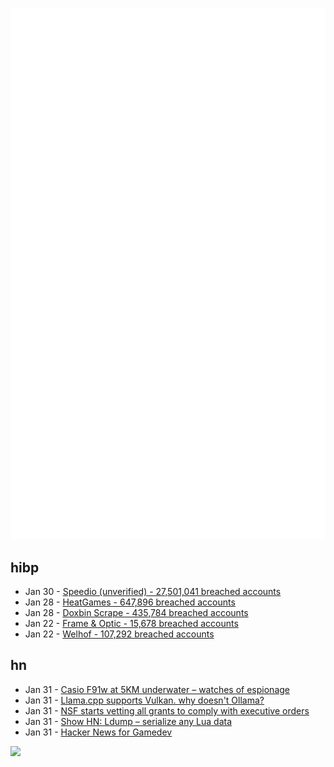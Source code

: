 ![Metrics](https://raw.githubusercontent.com/phixion/phixion/master/metrics.svg)

## hibp

<!--
for https://github.com/phixion/phixion/blob/main/.github/workflows/feeds.yml
-->
<!--START_SECTION:haveibeenpwnd-->
- Jan 30 - [Speedio (unverified) - 27,501,041 breached accounts](https://haveibeenpwned.com/PwnedWebsites#Speedio)
- Jan 28 - [HeatGames - 647,896 breached accounts](https://haveibeenpwned.com/PwnedWebsites#HeatGames)
- Jan 28 - [Doxbin Scrape - 435,784 breached accounts](https://haveibeenpwned.com/PwnedWebsites#DoxbinScrape)
- Jan 22 - [Frame & Optic - 15,678 breached accounts](https://haveibeenpwned.com/PwnedWebsites#FrameAndOptic)
- Jan 22 - [Welhof - 107,292 breached accounts](https://haveibeenpwned.com/PwnedWebsites#Welhof)
<!--END_SECTION:haveibeenpwnd-->

## hn

<!--
for https://github.com/phixion/phixion/blob/main/.github/workflows/feeds.yml
-->
<!--START_SECTION:hn-->
- Jan 31 - [Casio F91w at 5KM underwater – watches of espionage](https://www.watchesofespionage.com/blogs/woe-dispatch/casio-f91w-diving-underwater-pressure-test)
- Jan 31 - [Llama.cpp supports Vulkan. why doesn't Ollama?](https://github.com/ollama/ollama/pull/5059)
- Jan 31 - [NSF starts vetting all grants to comply with executive orders](https://www.science.org/content/article/exclusive-nsf-starts-vetting-all-grants-comply-trump-s-orders)
- Jan 31 - [Show HN: Ldump – serialize any Lua data](https://github.com/girvel/ldump)
- Jan 31 - [Hacker News for Gamedev](https://gamedev.city/)
<!--END_SECTION:hn-->

<!--
for https://yhype.me
-->
![](https://hit.yhype.me/github/profile?user_id=13013670)
